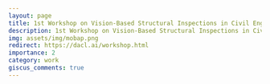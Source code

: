 ```yaml
---
layout: page
title: 1st Workshop on Vision-Based Structural Inspections in Civil Engineering
description: 1st Workshop on Vision-Based Structural Inspections in Civil Engineering at WACV 2024
img: assets/img/mobap.png
redirect: https://dacl.ai/workshop.html
importance: 2
category: work
giscus_comments: true
---
```

